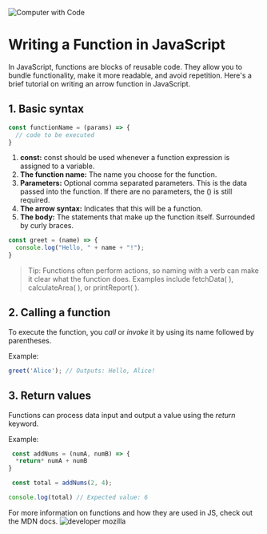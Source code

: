 ![Computer with Code](https://images.unsplash.com/photo-1555066931-4365d14bab8c?q=80&w=1170&auto=format&fit=crop&ixlib=rb-4.0.3&ixid=M3wxMjA3fDB8MHxwaG90by1wYWdlfHx8fGVufDB8fHx8fA%3D%3D)
# Writing a Function in JavaScript

In JavaScript, functions are blocks of reusable code. They allow you to bundle functionality, make it more readable, and avoid repetition. Here's a brief tutorial on writing an arrow function in JavaScript.

## 1. Basic syntax
```javascript
const functionName = (params) => {
  // code to be executed
} 
```
 1. **const:** const should be used whenever a function expression is assigned to a variable.
2. **The function name:** The name you choose for the function.
3. **Parameters:** Optional comma separated parameters. This is the data passed into the function. If there are no parameters, the () is still required.
4. **The arrow syntax:** Indicates that this will be a function.
5. **The body:** The statements that make up the function itself. Surrounded by curly braces.

```javascript 
const greet = (name) => {
  console.log("Hello, " + name + "!");
}
```
> Tip: Functions often perform actions, so naming with a verb can make it clear what the function does. Examples include fetchData( ), calculateArea( ), or printReport( ). 

 ## 2. Calling a function

To execute the function, you *call* or *invoke* it by using its name followed by parentheses.

Example:
``` javascript
greet('Alice'); // Outputs: Hello, Alice!
```
 ## 3. Return values

Functions can process data input and output a value using the *return* keyword.

Example: 
```javascript
 const addNums = (numA, numB) => {
  *return* numA + numB
}

 const total = addNums(2, 4);

console.log(total) // Expected value: 6
```
For more information on functions and how they are used in JS, check out the MDN docs. 
![developer mozilla](https://developer.mozilla.org/en-US/docs/Web/JavaScript/Guide/Functions) 


